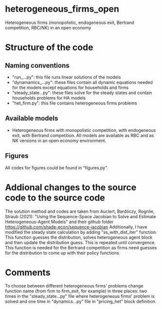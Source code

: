# heterogeneous_firms_open #
Heterogeneous firms (monopolistic, endogeneous exit, Bertrand competition, RBC/NK) in an open economy

# Structure of the code #
## Naming conventions ##
- "run_...py": this file runs linear solutions of the models
- "dynamamics_...py": these files contain all dynamic equations needed for the models except equations for households and firms
- "steady_state...py": these files solve for the steady states and contain households problems for HA models
- "het_firm.py": this file contains heterogeneous firms problems

## Available models ##
- Heterogeneous firms with monopolistic competition, with endogeneous exit, with Bertrand competition. All models are available as RBC and as NK versions in an open economy environment.

## Figures ##
All codes for figures could be found in "figures.py".

# Addional changes to the source code to the source code #
The solution method and codes are taken from Auclert, Bardóczy, Rognlie, Straub (2021): "Using the Sequence-Space Jacobian to Solve and Estimate Heterogeneous-Agent Models" and their github folder https://github.com/shade-econ/sequence-jacobian
Additionally, I have modified the steady state calculation by adding "ss_with_dist_iter" function. This function guesses the distribution, solves heterogeneous agent block and then update the distribution guess. This is repeated until convergence. This function is needed for the Bertrand competition as firms need guesses for the distribution to come up with their policy functions.

# Comments #
To choose between different heterogeneous firms' problems change function name (from firm to firm_exit, for example) in three places: two times in the "steady_state...py" file where heterogeneous firms' problem is solved and one time in "dynamics...py" file in "pricing_het" block definition. 


